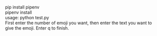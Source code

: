 pip install pipenv<br>
pipenv install<br>
usage: python test.py<br>
First enter the number of emoji you want, then enter the text you want to give the emoji. Enter q to finish.<br>
